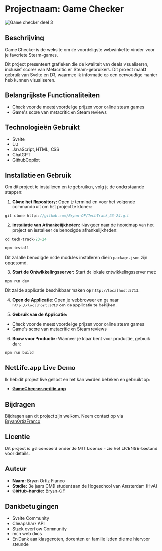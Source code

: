 # Projectnaam: Game Checker

![Game checker deel 3](https://github.com/Bryan-OF/TechTrack_23-24/assets/112858653/5ff5e7ec-52b5-4905-9965-1ce99d5c894a)

## Beschrijving
Game Checker is de website om de voordeligste webwinkel te vinden voor je favoriete Steam-games.

Dit project presenteert grafieken die de kwaliteit van deals visualiseren, inclusief scores van Metacritic en Steam-gebruikers. Dit project maakt gebruik van Svelte en D3, waarmee ik informatie op een eenvoudige manier heb kunnen visualiseren.

## Belangrijkste Functionaliteiten
- Check voor de meest voordelige prijzen voor online steam games 
- Game's score van metacritic en Steam reviews

## Technologieën Gebruikt
- Svelte
- D3
- JavaScript, HTML, CSS
- ChatGPT
- GithubCopilot

## Installatie en Gebruik

Om dit project te installeren en te gebruiken, volg je de onderstaande stappen:

1. **Clone het Repository:**
   Open je terminal en voer het volgende commando uit om het project te klonen:
```javascript
git clone https://github.com/Bryan-OF/TechTrack_23-24.git
```

2. **Installatie van Afhankelijkheden:**
Navigeer naar de hoofdmap van het project en installeer de benodigde afhankelijkheden:
```javascript
cd tech-track-23-24
```
```javascript
npm install
```

Dit zal alle benodigde node modules installeren die in `package.json` zijn opgesomd.

3. **Start de Ontwikkelingsserver:**
Start de lokale ontwikkelingsserver met:
```javascript
npm run dev
```

Dit zal de applicatie beschikbaar maken op `http://localhost:5713`.

4. **Open de Applicatie:**
Open je webbrowser en ga naar `http://localhost:5713` om de applicatie te bekijken.

5. **Gebruik van de Applicatie:**
- Check voor de meest voordelige prijzen voor online steam games 
- Game's score van metacritic en Steam reviews

6. **Bouw voor Productie:**
Wanneer je klaar bent voor productie, gebruik dan:
```javascript
npm run build
```

## NetLife.app Live Demo

Ik heb dit project live gehost en het kan worden bekeken en gebruikt op:

- **[GameChecher.netlife.app](https://gamechecker.netlify.app/)** 

## Bijdragen
Bijdragen aan dit project zijn welkom. Neem contact op via [BryanOrtizFranco](https://github.com/Bryan-OF)

## Licentie
Dit project is gelicenseerd onder de MIT License - zie het LICENSE-bestand voor details. 

## Auteur

- **Naam:** Bryan Ortiz Franco
- **Studie:** 3e jaars CMD student aan de Hogeschool van Amsterdam (HvA)
- **GitHub-handle:** [Bryan-OF](https://github.com/Bryan-OF)

<!-- to change -->
## Dankbetuigingen
- Svelte Community
- Cheapshark API
- Stack overflow Community
- mdn web docs
- En Dank aan klasgenoten, docenten en familie leden die me hiervoor steunde
